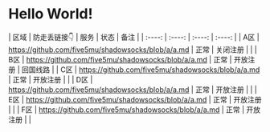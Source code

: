 # Hello World!

| 区域 | 防走丢链接👇 | 服务 | 状态 | 备注 |
| :----: | :----: | :----: | :----: |
| A区 | https://github.com/five5mu/shadowsocks/blob/a/a.md | 正常 | 关闭注册 | | 
| B区 | https://github.com/five5mu/shadowsocks/blob/a/a.md | 正常 | 开放注册 | 回国线路 | 
| C区 | https://github.com/five5mu/shadowsocks/blob/a/a.md | 正常 | 开放注册 | | 
| D区 | https://github.com/five5mu/shadowsocks/blob/a/a.md | 正常 | 开放注册 | | 
| E区 | https://github.com/five5mu/shadowsocks/blob/a/a.md | 正常 | 开放注册 | | 
| F区 | https://github.com/five5mu/shadowsocks/blob/a/a.md | 正常 | 开放注册 | | 
